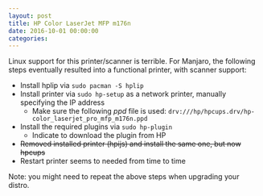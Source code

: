 ```yaml
---
layout: post
title: HP Color LaserJet MFP m176n
date: 2016-10-01 00:00:00
categories: 
---
```


Linux support for this printer/scanner is terrible. For Manjaro, the following steps eventually resulted into a functional printer, with scanner support:

* Install hplip via `sudo pacman -S hplip`
* Install printer via `sudo hp-setup` as a network printer, manually specifying the IP address
  * Make sure the following _ppd_ file is used: `drv:///hp/hpcups.drv/hp-color_laserjet_pro_mfp_m176n.ppd`
* Install the required plugins via `sudo hp-plugin`
  * Indicate to download the plugin from HP
* ~~Removed installed printer (hpijs) and install the same one, but now hpcups~~
* Restart printer seems to needed from time to time

Note: you might need to repeat the above steps when upgrading your distro.
